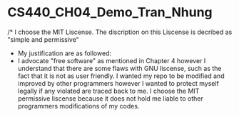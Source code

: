 # CS440_CH04_Demo_Tran_Nhung

/* I choose the MIT Liscense. The discription on this Liscense is decribed as "simple and permissive"
* My justification are as followed:
* I advocate "free software" as mentioned in Chapter 4 however I understand that there are some flaws with GNU liscense, such as the fact that it is not as user friendly. I wanted my repo to be modified and improved by other programmers however I wanted to protect myself legally if any violated are traced back to me. I choose the MIT permissive liscense because it does not hold me liable to other programmers modifications of my codes.  
